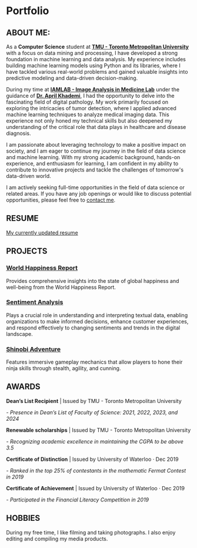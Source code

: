 # Portfolio


## ABOUT ME:

As a **Computer Science** student at [**TMU - Toronto Metropolitan University**](https://www.torontomu.ca/) with a focus on data mining and processing, I have developed a strong foundation in machine learning and data analysis. My experience includes building machine learning models using Python and its libraries, where I have tackled various real-world problems and gained valuable insights into predictive modeling and data-driven decision-making.

During my time at [**IAMLAB - Image Analysis in Medicine Lab**](https://www.torontomu.ca/akhademi/) under the guidance of [**Dr. April Khademi**](https://www.linkedin.com/in/aprilkhademi/), I had the opportunity to delve into the fascinating field of digital pathology. My work primarily focused on exploring the intricacies of tumor detection, where I applied advanced machine learning techniques to analyze medical imaging data. This experience not only honed my technical skills but also deepened my understanding of the critical role that data plays in healthcare and disease diagnosis.

I am passionate about leveraging technology to make a positive impact on society, and I am eager to continue my journey in the field of data science and machine learning. With my strong academic background, hands-on experience, and enthusiasm for learning, I am confident in my ability to contribute to innovative projects and tackle the challenges of tomorrow's data-driven world.

I am actively seeking full-time opportunities in the field of data science or related areas. If you have any job openings or would like to discuss potential opportunities, please feel free to [contact me](mailto:h11le@torontomu.ca).

## RESUME

[My currently updated resume](https://h11le.github.io/portfolio/pdfs/HienLe-Resume.pdf)

## PROJECTS

### [World Happiness Report](https://github.com/h11le/World-Happiness-Report)
Provides comprehensive insights into the state of global happiness and well-being from the World Happiness Report.

### [Sentiment Analysis](https://github.com/h11le/Sentiment-Analysis)
Plays a crucial role in understanding and interpreting textual data, enabling organizations to make informed decisions, enhance customer experiences, and respond effectively to changing sentiments and trends in the digital landscape.

### [Shinobi Adventure](https://github.com/h11le/Shinobi-Adventure)
Features immersive gameplay mechanics that allow players to hone their ninja skills through stealth, agility, and cunning. 

## AWARDS

**Dean’s List Recipient** | Issued by TMU - Toronto Metropolitan University

*- Presence in Dean’s List of Faculty of Science: 2021, 2022, 2023, and 2024*

**Renewable scholarships** | Issued by TMU - Toronto Metropolitan University

*- Recognizing academic excellence in maintaining the CGPA to be above 3.5*

**Certificate of Distinction** | Issued by University of Waterloo · Dec 2019

*- Ranked in the top 25% of contestants in the mathematic Fermat Contest in 2019*

**Certificate of Achievement** | Issued by University of Waterloo · Dec 2019

*- Participated in the Financial Literacy Competition in 2019*

## HOBBIES

During my free time, I like filming and taking photographs. I also enjoy editing and compiling my media products.




